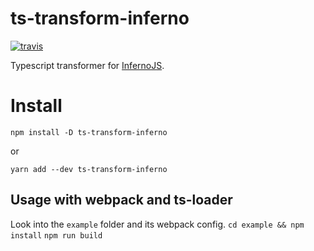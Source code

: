 # ts-transform-inferno
[![travis](https://travis-ci.org/deamme/ts-transform-inferno.svg?branch=master)](https://travis-ci.org/deamme/ts-transform-inferno)

Typescript transformer for [InfernoJS](https://github.com/infernojs/inferno).

# Install
`npm install -D ts-transform-inferno`

or

`yarn add --dev ts-transform-inferno`

## Usage with webpack and ts-loader
Look into the `example` folder and its webpack config.
`cd example && npm install`
`npm run build`